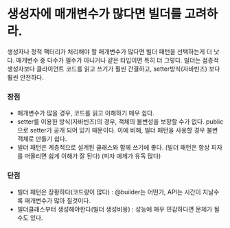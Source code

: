 # 생성자에 매개변수가 많다면 빌더를 고려하라.

생성자나 정적 팩터리가 처리해야 할 매개변수가 많다면 빌더 패턴을 선택하는게 더 낫다. 매개변수 중 다수가 필수가 아니거나 같은 타입이면 특히 더 그렇다. 빌더는 점층적 생성자보다 클라이언트 코드를 읽고 쓰기가 훨씬 간결하고, setter방식(자바빈즈) 보다 훨씬 안전하다.

### 장점
- 매개변수가 많을 경우, 코드를 읽고 이해하기 매우 쉽다.
- setter를 이용한 방식(자바빈즈)의 경우, 객체의 불변성을 보장할 수가 없다. public으로 setter가 공개 되어 있기 때문이다. 이에 비해, 빌더 패턴을 사용할 경우 불변 객체로 만들기 쉽다.
- 빌더 패턴은 계층적으로 설계된 클래스와 함께 쓰기에 좋다. (빌더 패턴은 항상 피자를 떠올리면 쉽게 이해가 잘 된다) (피자 예제가 유독 많다)
### 단점
- 빌더 패턴은 장황하다(코드량이 많다) : @builder는 어떤가, API는 시간이 지날수록 매개변수가 많아 질것이다.
- 빌더클래스부터 생성해야한다(빌더 생성비용) : 성능에 매우 민감하다면 문제가 될수도 있다.

